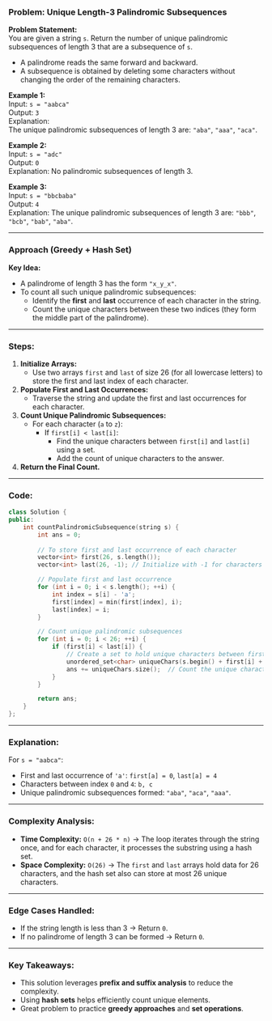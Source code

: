### **Problem: Unique Length-3 Palindromic Subsequences**

**Problem Statement:**  
You are given a string `s`. Return the number of unique palindromic subsequences of length 3 that are a subsequence of `s`.

- A palindrome reads the same forward and backward.
- A subsequence is obtained by deleting some characters without changing the order of the remaining characters.

**Example 1:**  
Input: `s = "aabca"`  
Output: `3`  
Explanation:  
The unique palindromic subsequences of length 3 are: `"aba"`, `"aaa"`, `"aca"`.

**Example 2:**  
Input: `s = "adc"`  
Output: `0`  
Explanation: No palindromic subsequences of length 3.

**Example 3:**  
Input: `s = "bbcbaba"`  
Output: `4`  
Explanation: The unique palindromic subsequences of length 3 are: `"bbb"`, `"bcb"`, `"bab"`, `"aba"`.

---

### **Approach (Greedy + Hash Set)**

**Key Idea:**

- A palindrome of length 3 has the form `"x_y_x"`.
- To count all such unique palindromic subsequences:
    - Identify the **first** and **last** occurrence of each character in the string.
    - Count the unique characters between these two indices (they form the middle part of the palindrome).

---

### **Steps:**

1. **Initialize Arrays:**
    - Use two arrays `first` and `last` of size 26 (for all lowercase letters) to store the first and last index of each character.
2. **Populate First and Last Occurrences:**
    - Traverse the string and update the first and last occurrences for each character.
3. **Count Unique Palindromic Subsequences:**
    - For each character (`a` to `z`):
        - If `first[i] < last[i]`:
            - Find the unique characters between `first[i]` and `last[i]` using a set.
            - Add the count of unique characters to the answer.
4. **Return the Final Count.**

---

### **Code:**

```cpp
class Solution {
public:
    int countPalindromicSubsequence(string s) {
        int ans = 0;
        
        // To store first and last occurrence of each character
        vector<int> first(26, s.length());
        vector<int> last(26, -1); // Initialize with -1 for characters not present

        // Populate first and last occurrence
        for (int i = 0; i < s.length(); ++i) {
            int index = s[i] - 'a';
            first[index] = min(first[index], i);
            last[index] = i;
        }

        // Count unique palindromic subsequences
        for (int i = 0; i < 26; ++i) {
            if (first[i] < last[i]) {
                // Create a set to hold unique characters between first and last occurrence
                unordered_set<char> uniqueChars(s.begin() + first[i] + 1, s.begin() + last[i]);
                ans += uniqueChars.size();  // Count the unique characters
            }
        }

        return ans;
    }
};
```

---

### **Explanation:**

For `s = "aabca"`:

- First and last occurrence of `'a'`: `first[a] = 0`, `last[a] = 4`
- Characters between index `0` and `4`: `b, c`
- Unique palindromic subsequences formed: `"aba"`, `"aca"`, `"aaa"`.

---

### **Complexity Analysis:**

- **Time Complexity:** `O(n + 26 * n)` → The loop iterates through the string once, and for each character, it processes the substring using a hash set.
- **Space Complexity:** `O(26)` → The `first` and `last` arrays hold data for 26 characters, and the hash set also can store at most 26 unique characters.

---

### **Edge Cases Handled:**

- If the string length is less than 3 → Return `0`.
- If no palindrome of length 3 can be formed → Return `0`.

---

### **Key Takeaways:**

- This solution leverages **prefix and suffix analysis** to reduce the complexity.
- Using **hash sets** helps efficiently count unique elements.
- Great problem to practice **greedy approaches** and **set operations**.